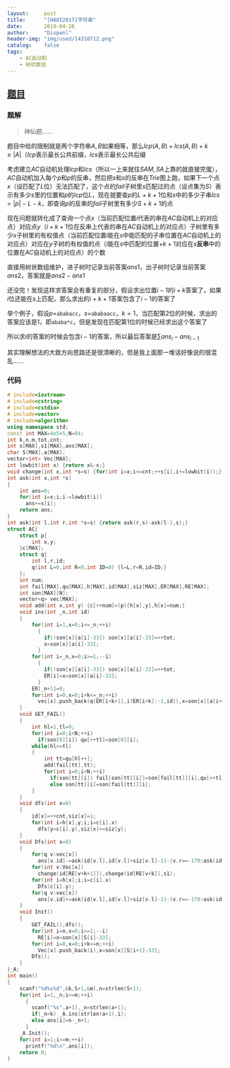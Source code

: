 ```yaml
---
layout:		post
title:		"[HAOI2017]字符串"
date:		2019-04-28
author:		"Dispwnl"
header-img:	"img/used/14318712.png"
catalog:	false
tags:
    - AC自动机
    - 树状数组
---
```


## [题目](<https://www.luogu.org/problemnew/show/P3735>)

### 题解

> 神仙题……

题目中给的限制就是两个字符串$A,B$如果相等，那么$lcp(A,B)+lcs(A,B)+k\ge \vert A\vert$（$lcp$表示最长公共前缀，$lcs$表示最长公共后缀

考虑建立$AC$自动机处理$lcp$和$lcs$（所以一上来就往$SAM,SA$上靠的就直接完蛋），$AC$自动机加入每个$p$和$p$的反串，然后把$s$和$s$的反串在$Trie$图上跑，如果下一个点$x$（设匹配了$L$位）无法匹配了，这个点的$fail$子树里$s$匹配过的点（设点集为$S$）表示有多少$s$里的位置和$p$的$lcp$位$L$，现在就要查$p$的$L+k+1$位和$s$中的多少子串$lcs=\vert p\vert-L-k$，即查询$p$的反串的$fail$子树里有多少$S+k+1$的点

现在问题就转化成了查询一个点$x$（当前匹配位置$i$代表的串在$AC$自动机上的对应点）对应点$y$（$i+k+1$位在反串上代表的串在$AC$自动机上的对应点）子树里有多少$x$子树里的有权值点（当前匹配位置$i$能在$s$中能匹配的子串位置在$AC$自动机上的对应点）对应在$y$子树的有权值的点（$i$能在$s$中匹配的位置$+k+1$对应在$s$**反串**中的位置在$AC$自动机上的对应点）的个数

直接用树状数组维护，进子树时记录当前答案$ans1$，出子树时记录当前答案$ans2$，答案就是$ans2-ans1$

还没完！发现这样求答案会有重复的部分，假设求出位置$i-1$的$i+k$答案了，如果$i$位还能在$s$上匹配，那么求出的$i+k+1$答案包含了$i-1$的答案了

举个例子，假设$p=$<code>ababacc</code>，$s=$<code>ababaacc</code>，$k=1$，当匹配第$2$位的时候，求出的答案应该是$1$，即<code>ababa*c</code>，但是发现在匹配第$1$位的时候已经求出这个答案了

所以求$i$的答案的时候会包含$i-1$的答案，所以最后答案是$\sum ans_i-ans_{i-1}$

其实理解想法的大致方向思路还是很清晰的，但是我上面那一堆话好像说的很混乱……

### 代码

```c++
# include<iostream>
# include<cstring>
# include<cstdio>
# include<vector>
# include<algorithm>
using namespace std;
const int MAX=4e5+5,N=94;
int k,n,m,tot,cnt;
int s[MAX],s1[MAX],ans[MAX];
char S[MAX],a[MAX];
vector<int> Vec[MAX];
int lowbit(int x) {return x&-x;}
void change(int x,int *s=s) {for(int i=x;i<=cnt;++s[i],i+=lowbit(i));}
int ask(int x,int *s)
{
	int ans=0;
	for(int i=x;i;i-=lowbit(i))
	  ans+=s[i];
	return ans;
}
int ask(int l,int r,int *s=s) {return ask(r,s)-ask(l-1,s);}
struct AC{
	struct p{
		int x,y;
	}c[MAX];
	struct q{
		int l,r,id;
		q(int L=0,int R=0,int ID=0) {l=L,r=R,id=ID;}
	};
	int num;
	int fail[MAX],qu[MAX],h[MAX],id[MAX],siz[MAX],ER[MAX],RE[MAX];
	int son[MAX][N];
	vector<q> vec[MAX];
	void add(int x,int y) {c[++num]=(p){h[x],y},h[x]=num;}
	void ins(int _n,int id)
	{
		for(int i=1,x=0;i<=_n;++i)
		  {
		  	if(!son[x][a[i]-33]) son[x][a[i]-33]=++tot;
		  	x=son[x][a[i]-33];
		  }
		for(int i=_n,x=0;i>=1;--i)
		  {
		  	if(!son[x][a[i]-33]) son[x][a[i]-33]=++tot;
		  	ER[i]=x=son[x][a[i]-33];
		  }
		ER[_n+1]=0;
		for(int i=0,x=0;i+k<=_n;++i)
		  vec[x].push_back(q(ER[i+k+1],i?ER[i+k]:-1,id)),x=son[x][a[i+1]-33];
	}
	void GET_FAIL()
	{
		int hl=1,tl=0;
		for(int i=0;i<N;++i)
		  if(son[0][i]) qu[++tl]=son[0][i];
		while(hl<=tl)
		{
			int tt=qu[hl++];
			add(fail[tt],tt);
			for(int i=0;i<N;++i)
			  if(son[tt][i]) fail[son[tt][i]]=son[fail[tt]][i],qu[++tl]=son[tt][i];
			  else son[tt][i]=son[fail[tt]][i];
		}
	}
	void dfs(int x=0)
	{
		id[x]=++cnt,siz[x]=1;
		for(int i=h[x],y;i;i=c[i].x)
		  dfs(y=c[i].y),siz[x]+=siz[y];
	}
	void Dfs(int x=0)
	{
		for(q v:vec[x])
		  ans[v.id]-=ask(id[v.l],id[v.l]+siz[v.l]-1)-(v.r==-1?0:ask(id[v.r],id[v.r]+siz[v.r]-1,s1));
		for(int v:Vec[x])
		  change(id[RE[v+k+1]]),change(id[RE[v+k]],s1);
		for(int i=h[x];i;i=c[i].x)
		  Dfs(c[i].y);
		for(q v:vec[x])
		  ans[v.id]+=ask(id[v.l],id[v.l]+siz[v.l]-1)-(v.r==-1?0:ask(id[v.r],id[v.r]+siz[v.r]-1,s1));
	}
	void Init()
	{
		GET_FAIL(),dfs();
		for(int i=n,x=0;i>=1;--i)
		  RE[i]=x=son[x][S[i]-33];
		for(int i=0,x=0;i+k<=n;++i)
		  Vec[x].push_back(i),x=son[x][S[i+1]-33];
		Dfs();
	}
}_A;
int main()
{
	scanf("%d%s%d",&k,S+1,&m),n=strlen(S+1);
	for(int i=1,_n;i<=m;++i)
	  {
	  	scanf("%s",a+1),_n=strlen(a+1);
		if(_n>k) _A.ins(strlen(a+1),i);
		else ans[i]=n-_n+1;
	  }
	_A.Init();
	for(int i=1;i<=m;++i)
	  printf("%d\n",ans[i]);
	return 0;
}
```

